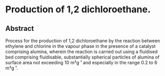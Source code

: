# Production of 1,2 dichloroethane.

## Abstract
Process for the production of 1,2 dichloroethane by the reaction between ethylene and chlorine in the vapour phase in the presence of a catalyst comprising alumina, wherein the reaction is carried out using a fluidised bed comprising fluidisable, substantially spherical particles of alumina of surface area not exceeding 10 m²g ¹ and especially in the range 0.2 to 6 m²g ¹.